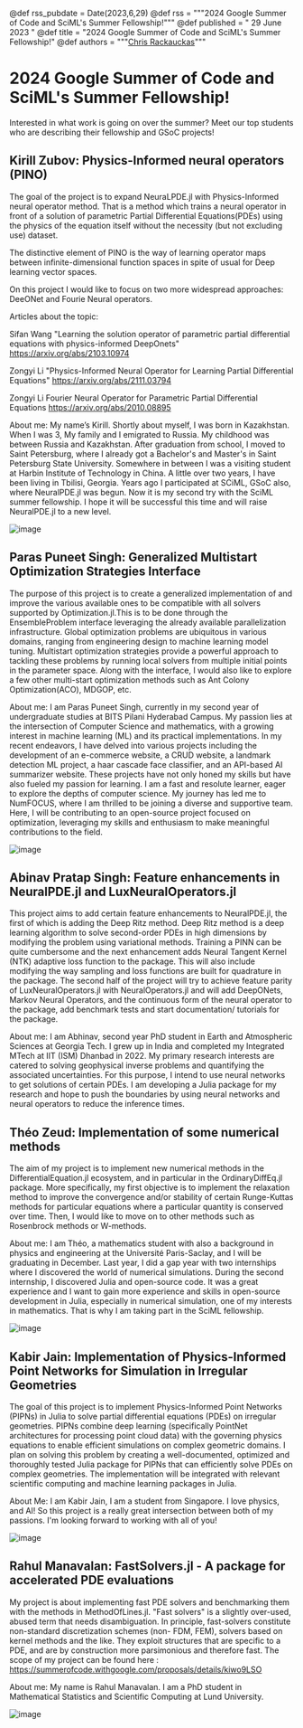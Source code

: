 @def rss_pubdate = Date(2023,6,29)
@def rss = """2024 Google Summer of Code and SciML's Summer Fellowship!"""
@def published = " 29 June 2023 "
@def title = "2024 Google Summer of Code and SciML's Summer Fellowship!"
@def authors = """<a href="https://github.com/ChrisRackauckas">Chris Rackauckas</a>"""

# 2024 Google Summer of Code and SciML's Summer Fellowship!

Interested in what work is going on over the summer? Meet our top students who are describing their fellowship and GSoC projects!


## Kirill Zubov: Physics-Informed neural operators (PINO)

The goal of the project  is to expand NeuraLPDE.jl with Physics-Informed neural operator method. That is a method which trains a neural operator in front of a solution of parametric Partial Differential Equations(PDEs) using  the physics of the equation itself without the necessity (but not excluding use) dataset.

The distinctive element of PINO is the way of learning operator maps between infinite-dimensional function spaces in spite of usual for Deep learning vector spaces.

On this project I would like to focus on two more widespread approaches:  DeeONet and Fourie Neural operators.

Articles about the topic:

Sifan Wang "Learning the solution operator of parametric partial differential equations with physics-informed DeepOnets" https://arxiv.org/abs/2103.10974

Zongyi Li "Physics-Informed Neural Operator for Learning Partial Differential Equations" https://arxiv.org/abs/2111.03794

Zongyi Li Fourier Neural Operator for Parametric Partial Differential Equations https://arxiv.org/abs/2010.08895

About me: My name’s Kirill. Shortly about myself, I was born in Kazakhstan.  When I was 3, My family and I emigrated to Russia. My childhood was between Russia and Kazakhstan. After graduation from school, I moved to Saint Petersburg, where I already got a Bachelor's and Master's in Saint Petersburg State University. Somewhere in between I was a visiting student at Harbin Institute of Technology in China. A little over two years, I have been living in Tbilisi, Georgia. Years ago I participated at SCiML, GSoC also, where NeuralPDE.jl was begun. Now it is my second try with the SciML summer fellowship. I hope it will be successful this time and will raise NeuralPDE.jl to a new level.

![image](../../../../../assets/gsoc2024pics/kirill.png)

## Paras Puneet Singh: Generalized Multistart Optimization Strategies Interface

The purpose of this project is to create a generalized implementation of and improve the various available ones to be compatible with all solvers supported by Optimization.jl.This is to be done through the EnsembleProblem interface leveraging the already available parallelization infrastructure. Global optimization problems are ubiquitous in various domains, ranging from engineering design to machine learning model tuning. Multistart optimization strategies provide a powerful approach to tackling these problems by running local solvers from multiple initial points in the parameter space.
Along with the interface, I would also like to explore a few other multi-start optimization methods such as Ant Colony Optimization(ACO), MDGOP, etc.

About me: I am Paras Puneet Singh, currently in my second year of undergraduate studies at BITS Pilani Hyderabad Campus. My passion lies at the intersection of Computer Science and mathematics, with a growing interest in machine learning (ML) and its practical implementations. In my recent endeavors, I have delved into various projects including the development of an e-commerce website, a CRUD website, a landmark detection ML project, a haar cascade face classifier, and an API-based AI summarizer website. These projects have not only honed my skills but have also fueled my passion for learning. I am a fast and resolute learner, eager to explore the depths of computer science. My journey has led me to NumFOCUS, where I am thrilled to be joining a diverse and supportive team. Here, I will be contributing to an open-source project focused on optimization, leveraging my skills and enthusiasm to make meaningful contributions to the field.

![image](../../../../../assets/gsoc2024pics/paras.png)

## Abinav Pratap Singh: Feature enhancements in NeuralPDE.jl and LuxNeuralOperators.jl

This project aims to add certain feature enhancements to NeuralPDE.jl, the first of which is adding the Deep Ritz method. Deep Ritz method is a deep learning algorithm to solve second-order PDEs in high dimensions by modifying the problem using variational methods. Training a PINN can be quite cumbersome and the next enhancement adds Neural Tangent Kernel (NTK) adaptive loss function to the package. This will also include modifying the way sampling and loss functions are built for quadrature in the package.
The second half of the project will try to achieve feature parity of LuxNeuralOperators.jl with NeuralOperators.jl and will add DeepONets, Markov Neural Operators, and the continuous form of the neural operator to the package, add benchmark tests and start documentation/ tutorials for the package.

About me: I am Abhinav, second year PhD student in Earth and Atmospheric Sciences at Georgia Tech. I grew up in India and completed my Integrated MTech at IIT (ISM) Dhanbad in 2022. My primary research interests are catered to solving geophysical inverse problems and quantifying the associated uncertainties. For this purpose, I intend to use neural networks to get solutions of certain PDEs. I am developing a Julia package for my research and hope to push the boundaries by using neural networks and neural operators to reduce the inference times.

## Théo Zeud: Implementation of some numerical methods

The aim of my project is to implement new numerical methods in the DifferentialEquation.jl ecosystem, and in particular in the OrdinaryDiffEq.jl package. More specifically, my first objective is to implement the relaxation method to improve the convergence and/or stability of certain Runge-Kuttas methods for particular equations where a particular quantity is conserved over time. Then, I would like to move on to other methods such as Rosenbrock methods or W-methods.

About me: I am Théo, a mathematics student with also a background in physics and engineering at the Université Paris-Saclay, and I will be graduating in December. Last year, I did a gap year with two internships where I discovered the world of numerical simulations. During the second internship, I discovered Julia and open-source code. It was a great experience and I want to gain more experience and skills in open-source development in Julia, especially in numerical simulation, one of my interests in mathematics. That is why I am taking part in the SciML  fellowship.

![image](../../../../../assets/gsoc2024pics/theo.png)

##  Kabir Jain: Implementation of Physics-Informed Point Networks for Simulation in Irregular Geometries

The goal of this project is to implement Physics-Informed Point Networks (PIPNs) in Julia to solve partial differential equations (PDEs) on irregular geometries. PIPNs combine deep learning (specifically PointNet architectures for processing point cloud data) with the governing physics equations to enable efficient simulations on complex geometric domains. I plan on solving this problem by creating a well-documented, optimized and thoroughly tested Julia package for PIPNs that can efficiently solve PDEs on complex geometries. The implementation will be integrated with relevant scientific computing and machine learning packages in Julia.

About Me: I am Kabir Jain, I am a student from Singapore. I love physics, and AI! So this project is a really great intersection between both of my passions. I'm looking forward to working with all of you!

![image](../../../../../assets/gsoc2024pics/kabir.png)

## Rahul Manavalan: FastSolvers.jl - A package for accelerated PDE evaluations

My project is about implementing fast PDE solvers and benchmarking them with the methods in MethodOfLines.jl.
"Fast solvers" is a slightly over-used, abused term that needs disambiguation.
In principle, fast-solvers constitute non-standard discretization schemes (non- FDM, FEM), solvers based on kernel methods and the like.
They exploit structures that are specific to a PDE, and are by construction more parsimonious and therefore fast.
The scope of my project can be found here : https://summerofcode.withgoogle.com/proposals/details/kiwo9LSO

About me: My name is Rahul Manavalan. I am a PhD student in Mathematical Statistics and Scientific Computing at Lund University.

![image](../../../../../assets/gsoc2024pics/rahul.jpg)
